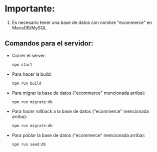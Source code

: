 # Importante:

1. Es necesario tener una base de datos con nombre "ecommerce" en MariaDB/MySQL

## Comandos para el servidor:

- Correr el server:

  ```sh
  npm start
  ```

- Para hacer la build:

  ```sh
  npm run build
  ```

- Para migrar la base de datos ("ecommerce" mencionada arriba):

  ```sh
  npm run migrate:db
  ```

- Para hacer rollback a la base de datos ("ecommerce" mencionada arriba):

  ```sh
  npm run migrate:db
  ```

- Para poblar la base de datos ("ecommerce" mencionada arriba):

  ```sh
  npm run seed:db
  ```
